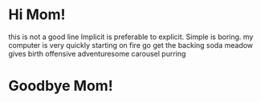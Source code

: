 # Hi Mom!

this is not a good line
Implicit is preferable to explicit.
Simple is boring.
my computer is
very quickly starting on fire
go get the backing soda
meadow gives birth
offensive adventuresome
carousel purring

# Goodbye Mom!
